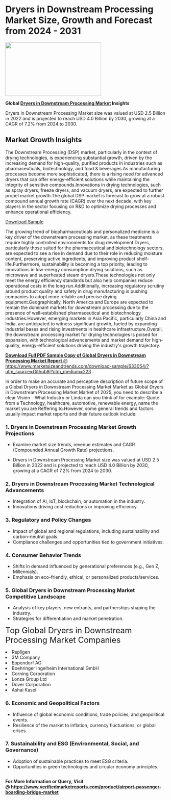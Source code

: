 <H1>Dryers in Downstream Processing Market Size, Growth and Forecast from 2024 - 2031</H1><img class="aligncenter size-medium wp-image-584254" src="https://thirdeyenews.in/wp-content/uploads/2024/09/Global-Market-Research-300x168.jpeg" alt="" width="300" height="168" /><p><strong>Global&nbsp;<a href="https://www.marketsizeandtrends.com/download-sample/633054/?utm_source=Github8j?utm_medium=223">Dryers in Downstream Processing Market</a> Insights</strong></p><p>Dryers in Downstream Processing Market size was valued at USD 2.5 Billion in 2022 and is projected to reach USD 4.0 Billion by 2030, growing at a CAGR of 7.2% from 2024 to 2030.</p><p><h2>Market Growth Insights</h2> <p>The Downstream Processing (DSP) market, particularly in the context of drying technologies, is experiencing substantial growth, driven by the increasing demand for high-quality, purified products in industries such as pharmaceuticals, biotechnology, and food & beverages.As manufacturing processes become more sophisticated, there is a rising need for advanced dryers that can offer energy-efficient solutions while maintaining the integrity of sensitive compounds.Innovations in drying technologies, such as spray dryers, freeze dryers, and vacuum dryers, are expected to further propel market growth.The global DSP market is forecast to grow at a robust compound annual growth rate (CAGR) over the next decade, with key players in the sector focusing on R&D to optimize drying processes and enhance operational efficiency.</p> <p><a href="#">Download Sample</a></p> <p>The growing trend of biopharmaceuticals and personalized medicine is a key driver of the downstream processing market, as these treatments require highly controlled environments for drug development.Dryers, particularly those suited for the pharmaceutical and biotechnology sectors, are expected to see a rise in demand due to their role in reducing moisture content, preserving active ingredients, and improving product shelf-life.Furthermore, sustainability is becoming a top priority, leading to innovations in low-energy consumption drying solutions, such as microwave and superheated steam dryers.These technologies not only meet the energy efficiency standards but also help companies reduce operational costs in the long run.Additionally, increasing regulatory scrutiny around product quality and safety in drug manufacturing is pushing companies to adopt more reliable and precise drying equipment.Geographically, North America and Europe are expected to remain the dominant markets for downstream processing due to the presence of well-established pharmaceutical and biotechnology industries.However, emerging markets in Asia Pacific, particularly China and India, are anticipated to witness significant growth, fueled by expanding industrial bases and rising investments in healthcare infrastructure.Overall, the downstream processing market for drying technologies is poised for expansion, with technological advancements and market demand for high-quality, energy-efficient solutions driving the industry's growth trajectory.</p> <p><a href="#"></p><p><span class=""><strong>Download Full PDF Sample Copy of Global Dryers in Downstream Processing Market Report</strong> @ <a href="https://www.marketsizeandtrends.com/download-sample/633054/?utm_source=Github8j?utm_medium=223" target="_blank">https://www.marketsizeandtrends.com/download-sample/633054/?utm_source=Github8j?utm_medium=223</a></span></p><p>In order to make an accurate and perceptive description of future scope of a Global&nbsp;Dryers in Downstream Processing Market Market as Global&nbsp;Dryers in Downstream Processing Market Market of 2025, you need to describe a clear Vision &ndash; What Industry or Linda can you think of for example: Quote from a Technology, healthcare, automotive, renewable energy, name the market you are Reffering to.However, some general trends and factors usually impact market reports and their future outlook include:</p><h3>1.&nbsp;<strong>Dryers in Downstream Processing Market Growth Projections</strong></h3><ul><li>Examine market size trends, revenue estimates and CAGR (Compounded Annual Growth Rate) projections.</li><li><p>Dryers in Downstream Processing Market size was valued at USD 2.5 Billion in 2022 and is projected to reach USD 4.0 Billion by 2030, growing at a CAGR of 7.2% from 2024 to 2030.</p></li></ul><h3>2.&nbsp;<strong>Dryers in Downstream Processing Market Technological Advancements</strong></h3><ul><li>Integration of AI, IoT, blockchain, or automation in the industry.</li><li>Innovations driving cost reductions or improving efficiency.</li></ul><h3>3.&nbsp;<strong>Regulatory and Policy Changes</strong></h3><ul><li>Impact of global and regional regulations, including sustainability and carbon-neutral goals.</li><li>Compliance challenges and opportunities tied to government initiatives.</li></ul><h3>4.&nbsp;<strong>Consumer Behavior Trends</strong></h3><ul><li>Shifts in demand influenced by generational preferences (e.g., Gen Z, Millennials).</li><li>Emphasis on eco-friendly, ethical, or personalized products/services.</li></ul><h3>5.&nbsp;<strong>Global Dryers in Downstream Processing Market Competitive Landscape</strong></h3><ul><li>Analysis of key players, new entrants, and partnerships shaping the industry.</li><li>Strategies for differentiation and market penetration.</li></ul><p data-pm-slice="1 1 []"><span style="color: inherit; font-family: inherit; font-size: 25px;">Top Global Dryers in Downstream Processing Market Companies</span></p><div class="" data-test-id=""><p><li>Repligen</li><li> 3M Company</li><li> Eppendorf AG</li><li> Boehringer Ingelheim International GmbH</li><li> Corning Corporation</li><li> Lonza Group Ltd</li><li> Dover Corporation</li><li> Ashai Kasei</li></p></div><h3>6.&nbsp;<strong>Economic and Geopolitical Factors</strong></h3><ul><li>Influence of global economic conditions, trade policies, and geopolitical events.</li><li>Resilience of the market to inflation, currency fluctuations, or global crises.</li></ul><h3>7.&nbsp;<strong>Sustainability and ESG (Environmental, Social, and Governance)</strong></h3><ul><li>Adoption of sustainable practices to meet ESG criteria.</li><li>Opportunities in green technologies and circular economy principles.</li></ul><h2><strong style="font-size: 14px;">For More Information or Query, Visit @&nbsp;</strong><a style="background-color: #ffffff; font-size: 14px;" href="https://www.marketsizeandtrends.com/report/dryers-in-downstream-processing-market/" target="_blank">https://www.verifiedmarketreports.com/product/airport-passenger-boarding-bridge-market</a></h2>